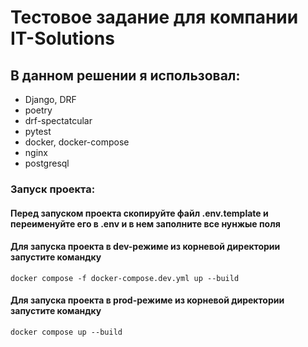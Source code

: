 # Тестовое задание для компании IT-Solutions
## В данном решении я использовал:
 - Django, DRF
 - poetry
 - drf-spectatcular
 - pytest
 - docker, docker-compose
 - nginx
 - postgresql

### Запуск проекта:

#### Перед запуском проекта скопируйте файл .env.template и переименуйте его в .env и в нем заполните все нунжые поля

#### Для запуска проекта в dev-режиме из корневой директории запустите командку
```
docker compose -f docker-compose.dev.yml up --build
```

#### Для запуска проекта в prod-режиме из корневой директории запустите командку
```
docker compose up --build
```
